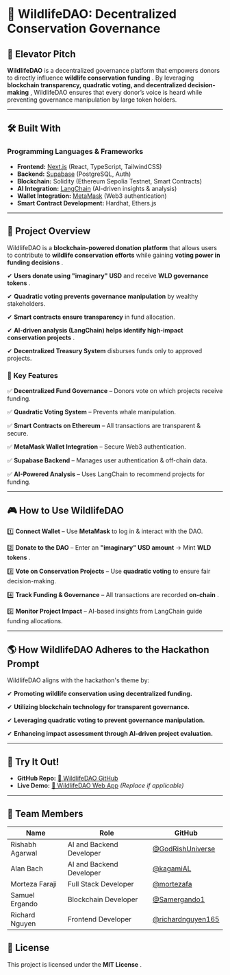 # **🌿 WildlifeDAO: Decentralized Conservation Governance**

## **🚀 Elevator Pitch**

**WildlifeDAO** is a decentralized governance platform that empowers donors to directly influence  **wildlife conservation funding** . By leveraging  **blockchain transparency, quadratic voting, and decentralized decision-making** , WildlifeDAO ensures that every donor’s voice is heard while preventing governance manipulation by large token holders.

---

## **🛠️ Built With**

### **Programming Languages & Frameworks**

* **Frontend:** [Next.js](https://nextjs.org/) (React, TypeScript, TailwindCSS)
* **Backend:** [Supabase](https://supabase.com/) (PostgreSQL, Auth)
* **Blockchain:** Solidity (Ethereum Sepolia Testnet, Smart Contracts)
* **AI Integration:** [LangChain](https://www.langchain.com/) (AI-driven insights & analysis)
* **Wallet Integration:** [MetaMask](https://metamask.io/) (Web3 authentication)
* **Smart Contract Development:** Hardhat, Ethers.js

---

## **📖 Project Overview**

WildlifeDAO is a **blockchain-powered donation platform** that allows users to contribute to **wildlife conservation efforts** while gaining  **voting power in funding decisions** .

✔ **Users donate using "imaginary" USD** and receive  **WLD governance tokens** .

✔ **Quadratic voting prevents governance manipulation** by wealthy stakeholders.

✔ **Smart contracts ensure transparency** in fund allocation.

✔  **AI-driven analysis (LangChain) helps identify high-impact conservation projects** .

✔ **Decentralized Treasury System** disburses funds only to approved projects.

### **📌 Key Features**

✅ **Decentralized Fund Governance** – Donors vote on which projects receive funding.

✅ **Quadratic Voting System** – Prevents whale manipulation.

✅ **Smart Contracts on Ethereum** – All transactions are transparent & secure.

✅ **MetaMask Wallet Integration** – Secure Web3 authentication.

✅ **Supabase Backend** – Manages user authentication & off-chain data.

✅ **AI-Powered Analysis** – Uses LangChain to recommend projects for funding.

---

## **🎮 How to Use WildlifeDAO**

1️⃣ **Connect Wallet** – Use **MetaMask** to log in & interact with the DAO.

2️⃣ **Donate to the DAO** – Enter an **"imaginary" USD amount** → Mint  **WLD tokens** .

3️⃣ **Vote on Conservation Projects** – Use **quadratic voting** to ensure fair decision-making.

4️⃣ **Track Funding & Governance** – All transactions are recorded  **on-chain** .

5️⃣ **Monitor Project Impact** – AI-based insights from LangChain guide funding allocations.

---

## **🌎 How WildlifeDAO Adheres to the Hackathon Prompt**

WildlifeDAO aligns with the hackathon's theme by:

✔ **Promoting wildlife conservation using decentralized funding.**

✔ **Utilizing blockchain technology for transparent governance.**

✔ **Leveraging quadratic voting to prevent governance manipulation.**

✔ **Enhancing impact assessment through AI-driven project evaluation.**

---

## **🔗 Try It Out!**

* **GitHub Repo:** [🔗 WildlifeDAO GitHub](https://github.com/GodRishUniverse/WildlifeDAO)
* **Live Demo:** [🔗 WildlifeDAO Web App](https://your-live-demo-url.com/) *(Replace if applicable)*

---

## **👥 Team Members**

| Name            | Role                     | GitHub                                                |
| --------------- | ------------------------ | ----------------------------------------------------- |
| Rishabh Agarwal | AI and Backend Developer | [@GodRishUniverse](https://github.com/GodRishUniverse)   |
| Alan Bach       | AI and Backend Developer | [@kagamiAL](https://github.com/kagamiAL)                 |
| Morteza Faraji  | Full Stack Developer     | [@mortezafa](https://github.com/mortezafa)               |
| Samuel Ergando  | Blockchain Developer     | [@Samergando1](https://github.com/Samergando1)           |
| Richard Nguyen  | Frontend Developer       | [@richardnguyen165](https://github.com/richardnguyen165) |

## **📜 License**

This project is licensed under the  **MIT License** .
